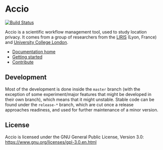 # Accio

[![Build Status](https://travis-ci.org/privamov/accio.svg?branch=master)](https://travis-ci.org/privamov/accio)

Accio is a scientific workflow management tool, used to study location privacy.
It comes from a group of researchers from the [LIRIS](https://liris.cnrs.fr) (Lyon, France) and [University College London](http://sec.cs.ucl.ac.uk).

  * [Documentation home](https://privamov.github.io/accio/)
  * [Getting started](https://privamov.github.io/accio/docs/tutorial.html)
  * [Contribute](https://privamov.github.io/accio/contribute/)

## Development

Most of the development is done inside the `master` branch (with the exception of some experiment/major features that might be developed in their own branch), which means that it might unstable. Stable code can be found under the `release-*` branch, which are cut once a release approaches readiness, and used for further maintenance of a minor version.

## License

Accio is licensed under the GNU General Public License, Version 3.0: https://www.gnu.org/licenses/gpl-3.0.en.html
